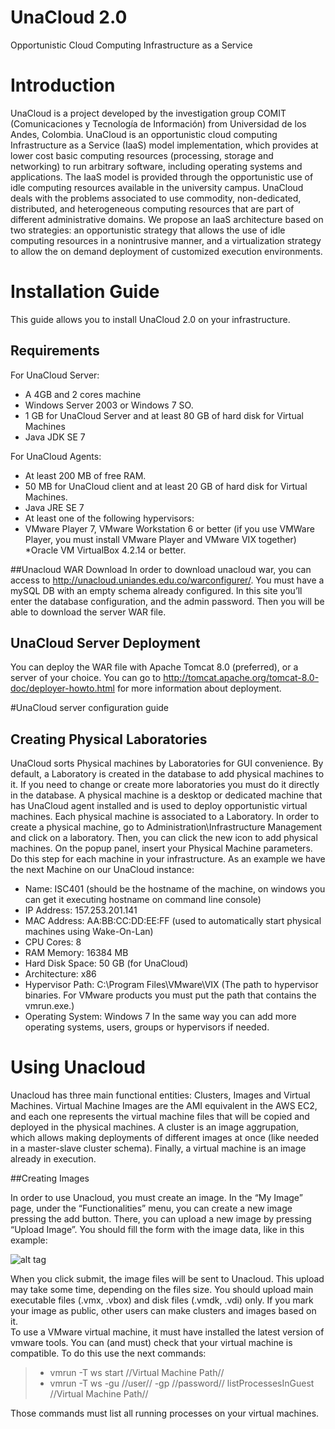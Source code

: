 UnaCloud 2.0
========
Opportunistic Cloud Computing Infrastructure as a Service
# Introduction
UnaCloud is a project developed by the investigation group COMIT (Comunicaciones y Tecnología de Información) from Universidad de los Andes, Colombia. UnaCloud is an opportunistic cloud computing Infrastructure as a Service (IaaS) model implementation, which provides at lower cost basic computing resources (processing, storage and networking) to run arbitrary software, including operating systems and applications. The IaaS model is provided through the opportunistic use of idle computing resources available in the university campus. 
UnaCloud deals with the problems associated to use commodity, non-dedicated, distributed, and heterogeneous computing resources that are part of different administrative domains. We propose an IaaS architecture based on two strategies: an opportunistic strategy that allows the use of idle computing resources in a nonintrusive manner, and a virtualization strategy to allow the on demand deployment of customized execution environments.
# Installation Guide
This guide allows you to install UnaCloud 2.0 on your infrastructure.
## Requirements

For UnaCloud Server:
* A 4GB and 2 cores machine
* Windows Server 2003 or Windows 7 SO.
* 1 GB for UnaCloud Server and at least 80 GB of hard disk for Virtual Machines
* Java JDK SE 7

For UnaCloud Agents:
* At least 200 MB of free RAM.
* 50 MB for UnaCloud client and at least 20 GB of hard disk for Virtual Machines.
* Java JRE SE 7
* At least one of the following hypervisors:
* VMware Player 7, VMware Workstation 6 or better (if you use VMWare Player, you must install VMware Player and VMware VIX together)
*Oracle VM VirtualBox 4.2.14 or better.

##Unacloud WAR Download
In order to download unacloud war, you can access to http://unacloud.uniandes.edu.co/warconfigurer/. You must have a mySQL DB with an empty schema already configured. In this site you’ll enter the database configuration, and the admin password. Then you will be able to download the server WAR file.
## UnaCloud Server Deployment
You can deploy the WAR file with Apache Tomcat 8.0 (preferred), or a server of your choice. You can go to http://tomcat.apache.org/tomcat-8.0-doc/deployer-howto.html  for more information about deployment.

#UnaCloud server configuration guide
## Creating Physical Laboratories
UnaCloud sorts Physical machines by Laboratories for GUI convenience. By default, a Laboratory is created in the database to add physical machines to it. If you need to change or create more laboratories you must do it directly in the database. A physical machine is a desktop or dedicated machine that has UnaCloud agent installed and is used to deploy opportunistic virtual machines. Each physical machine is associated to a Laboratory. In order to create a physical machine, go to Administration\Infrastructure Management and click on a laboratory. Then, you can click the new icon to add physical machines.
On the popup panel, insert your Physical Machine parameters. Do this step for each machine in your infrastructure. As an example we have the next Machine on our UnaCloud instance:
* Name: ISC401 (should be the hostname of the machine, on windows you can get it executing hostname on command line console)
* IP Address: 157.253.201.141
* MAC Address: AA:BB:CC:DD:EE:FF (used to automatically start physical machines using Wake-On-Lan)
* CPU Cores: 8
* RAM Memory: 16384 MB
* Hard Disk Space: 50 GB (for UnaCloud)
* Architecture: x86
* Hypervisor Path: C:\Program Files\VMware\VIX (The path to hypervisor binaries. For VMware products you must put the path that contains the vmrun.exe.)
* Operating System: Windows 7
In the same way you can add more operating systems, users, groups or hypervisors if needed.

# Using Unacloud

Unacloud has three main functional entities: Clusters, Images and Virtual Machines. Virtual Machine Images are the AMI equivalent in the AWS EC2, and each one represents the virtual machine files that will be copied and deployed in the physical machines. A cluster is an image aggrupation, which allows making deployments of different images at once (like needed in a master-slave cluster schema). Finally, a virtual machine is an image already in execution.

##Creating Images

In order to use Unacloud, you must create an image. In the “My Image” page, under the “Functionalities” menu, you can create a new image pressing the add button. There, you can upload a new image by pressing “Upload Image”. You should fill the form with the image data, like in this example:

![alt tag](https://raw.githubusercontent.com/UnaCloud/unacloudIaaS2.0/gh-pages/imageCreation.png)
 
When you click submit, the image files will be sent to Unacloud. This upload may take some time, depending on the files size. You should upload main executable files (.vmx, .vbox) and disk files (.vmdk, .vdi) only. If you mark your image as public, other users can make clusters and images based on it.  
To use a VMware virtual machine, it must have installed the latest version of vmware tools. You can (and must) check that your virtual machine is compatible. To do this use the next commands:

> * vmrun -T ws start //Virtual Machine Path// 
> * vmrun -T ws -gu //user// -gp //password// listProcessesInGuest //Virtual Machine Path// 

Those commands must list all running processes on your virtual machines.
